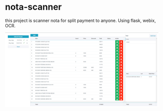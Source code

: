 # nota-scanner
this project is scanner nota for split payment to anyone. Using flask, webix, OCR.

![alt text](https://github.com/renaldyresa/nota-scanner/blob/main/nota_scanner.png)
